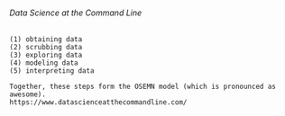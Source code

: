 ###### Data Science at the Command Line
```
(1) obtaining data
(2) scrubbing data 
(3) exploring data
(4) modeling data
(5) interpreting data

Together, these steps form the OSEMN model (which is pronounced as awesome).
https://www.datascienceatthecommandline.com/
```
